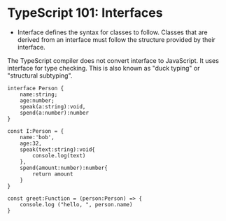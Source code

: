 # TypeScript 101: Interfaces

- Interface defines the syntax for classes to follow. Classes that are derived from an interface must follow the structure provided by their interface.

The TypeScript compiler does not convert interface to JavaScript. It uses interface for type checking. This is also known as "duck typing" or "structural subtyping".

```
interface Person {
    name:string;
    age:number;
    speak(a:string):void,
    spend(a:number):number
}

const I:Person = {
    name:'bob',
    age:32,
    speak(text:string):void{
        console.log(text)
    },
    spend(amount:number):number{
        return amount
    }
}

const greet:Function = (person:Person) => {
    console.log ("hello, ", person.name)
}
```